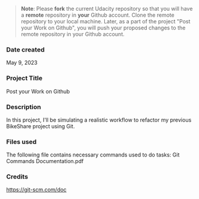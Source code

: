 >**Note**: Please **fork** the current Udacity repository so that you will have a **remote** repository in **your** Github account. Clone the remote repository to your local machine. Later, as a part of the project "Post your Work on Github", you will push your proposed changes to the remote repository in your Github account.

### Date created
May 9, 2023

### Project Title
Post your Work on Github

### Description
In this project, I'll be simulating a realistic workflow to refactor my previous BikeShare project using Git.

### Files used
The following file contains necessary commands used to do tasks:
Git Commands Documentation.pdf

### Credits
https://git-scm.com/doc


